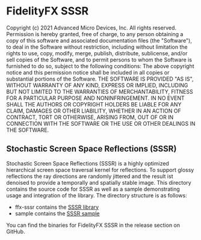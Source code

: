 # FidelityFX SSSR 

Copyright (c) 2021 Advanced Micro Devices, Inc. All rights reserved.
Permission is hereby granted, free of charge, to any person obtaining a copy
of this software and associated documentation files (the "Software"), to deal
in the Software without restriction, including without limitation the rights
to use, copy, modify, merge, publish, distribute, sublicense, and/or sell
copies of the Software, and to permit persons to whom the Software is
furnished to do so, subject to the following conditions:
The above copyright notice and this permission notice shall be included in
all copies or substantial portions of the Software.
THE SOFTWARE IS PROVIDED "AS IS", WITHOUT WARRANTY OF ANY KIND, EXPRESS OR
IMPLIED, INCLUDING BUT NOT LIMITED TO THE WARRANTIES OF MERCHANTABILITY,
FITNESS FOR A PARTICULAR PURPOSE AND NONINFRINGEMENT. IN NO EVENT SHALL THE
AUTHORS OR COPYRIGHT HOLDERS BE LIABLE FOR ANY CLAIM, DAMAGES OR OTHER
LIABILITY, WHETHER IN AN ACTION OF CONTRACT, TORT OR OTHERWISE, ARISING FROM,
OUT OF OR IN CONNECTION WITH THE SOFTWARE OR THE USE OR OTHER DEALINGS IN
THE SOFTWARE.

## Stochastic Screen Space Reflections (SSSR)

Stochastic Screen Space Reflections (SSSR) is a highly optimized hierarchical screen space traversal kernel for reflections. To support glossy reflections the ray directions are randomly jittered and the result ist denoised to provide a temporally and spatially stable image. This directory contains the source code for SSSR as well as a sample demonstrating usage and integration of the library. The directory structure is as follows:

- ffx-sssr contains the [SSSR library](https://github.com/GPUOpen-Effects/FidelityFX-SSSR/tree/master/ffx-sssr)
- sample contains the [SSSR sample](https://github.com/GPUOpen-Effects/FidelityFX-SSSR/tree/master/sample)

You can find the binaries for FidelityFX SSSR in the release section on GitHub. 